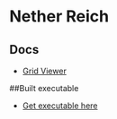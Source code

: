 # Nether Reich

## Docs

* [Grid Viewer](docs/grid-viewer.md)

##Built executable

* [Get executable here](NetherReich.exe)
